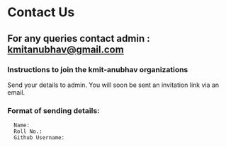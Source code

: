 # Contact Us

## For any queries contact admin : [kmitanubhav@gmail.com](mailto:kmitanubhav@gmail.com)

### Instructions to join the kmit-anubhav organizations
Send your details to admin. You will soon be sent an invitation link via an email.
### Format of sending details:
```
  Name:   
  Roll No.:  
  Github Username:  
```
